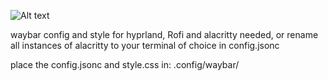 ![Alt text](https://github.com/JBW-byte/hyprland-waybar/blob/main/Screenshot_20250513_153002.png "Preview")

waybar config and style for hyprland, Rofi and alacritty needed, or rename all instances of alacritty to your terminal of choice in config.jsonc

place the config.jsonc and style.css in: .config/waybar/
